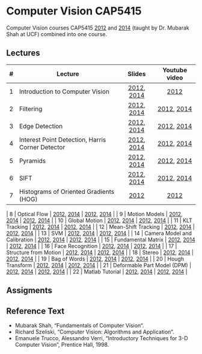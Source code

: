 # Computer Vision CAP5415

Computer Vision courses CAP5415 [2012](https://www.crcv.ucf.edu/courses/cap5415-fall-2012/) and [2014](https://www.crcv.ucf.edu/courses/cap5415-fall-2014/) (taught by Dr. Mubarak Shah at UCF) combined into one course.


## Lectures


| # | Lecture        | Slides           | Youtube video  |
|--- | ------------- |:-------------:| :-----:|
| 1 | Introduction to Computer Vision | [2012](https://www.crcv.ucf.edu/wp-content/uploads/2019/03/CAP5415_Fall2012_Lecture-1-CVIntroduction.pdf), [2014](https://www.crcv.ucf.edu/wp-content/uploads/2019/03/CVIntroductionAugust2014.pdf) | [2012](http://www.youtube.com/watch?v=715uLCHt4jE&feature=plcp) |
| 2 | Filtering      | [2012](https://www.crcv.ucf.edu/wp-content/uploads/2019/03/CAP5415_Fall2012_Lecture-2-Filtering.pdf), [2014](https://www.crcv.ucf.edu/wp-content/uploads/2019/03/Lecture-2-Filtering.pdf)      | [2012](http://www.youtube.com/watch?v=1THuCOKNn6U&feature=plcp), [2014](https://www.youtube.com/watch?v=SYVrLncRYlU&list=UUlOghZ_xkI1km31IeoY-9Bw) |
| 3 | Edge Detection | [2012](https://www.crcv.ucf.edu/wp-content/uploads/2019/03/CAP5415_Fall2012_Lecture-3-EdgeDetection.pdf), [2014](https://www.crcv.ucf.edu/wp-content/uploads/2019/03/Lecture-3-EdgeDetection.pdf)      |   [2012](http://www.youtube.com/watch?v=lC-IrZsdTrw), [2014](https://www.youtube.com/watch?v=7mEiTU-XgCo) |
| 4 | Interest Point Detection, Harris Corner Detector | [2012](https://www.crcv.ucf.edu/wp-content/uploads/2019/03/CAP5415_Fall2012_Lecture-4-Harris.pdf), [2014](https://www.crcv.ucf.edu/wp-content/uploads/2019/03/Lecture-4-Harris.pdf)      |   [2012](http://www.youtube.com/watch?v=lC-IrZsdTrw), [2014](https://www.youtube.com/watch?v=7mEiTU-XgCo) |
| 5 | Pyramids | [2012](https://www.crcv.ucf.edu/wp-content/uploads/2019/03/CAP5415_Fall2012_Lecture-7-Pyramids.pdf), [2014](https://www.crcv.ucf.edu/wp-content/uploads/2019/03/Lecture-5-Pyramids.pdf) | [2012](http://www.youtube.com/watch?v=NiGcuurpV5o), [2014](https://www.youtube.com/watch?v=KO7jJt0WHag) |
| 6 | SIFT | [2012](https://www.crcv.ucf.edu/wp-content/uploads/2019/03/CAP5415_Fall2012_Lecture-5-SIFT.pdf), [2014](https://www.crcv.ucf.edu/wp-content/uploads/2019/03/Lecture-6-SIFT.pdf) | [2012](http://www.youtube.com/watch?v=NPcMS49V5hg), [2014](https://www.youtube.com/watch?v=L77m5xuDSKw) |
| 7 | Histograms of Oriented Gradients (HOG) | [2012](https://www.crcv.ucf.edu/wp-content/uploads/2019/03/CAP5415_Fall2012_Lecture-6a-Hog.pdf) | [2012](http://www.youtube.com/watch?v=0Zib1YEE4LU)|

| 8 | Optical Flow | [2012](https://www.crcv.ucf.edu/wp-content/uploads/2019/03/CAP5415_Fall2012_Lecture-6b-OpticalFlow.pdf), [2014](https://www.crcv.ucf.edu/wp-content/uploads/2019/03/Lecture-7-OpticalFlow.pdf) | [2012](http://www.youtube.com/watch?v=5VyLAH8BhF8), [2014](https://www.youtube.com/embed/kJouUVZ0QqU) |
| 9 | Motion Models | [2012](), [2014]() | [2012](), [2014]() |
| 10 | Global Motion | [2012](), [2014]() | [2012](), [2014]() |
| 11 | KLT Tracking | [2012](), [2014]() | [2012](), [2014]() |
| 12 | Mean-Shift Tracking | [2012](), [2014]() | [2012](), [2014]() |
| 13 | SVM | [2012](), [2014]() | [2012](), [2014]() |
| 14 | Camera Model and Calibration | [2012](), [2014]() | [2012](), [2014]() |
| 15 | Fundamental Matrix | [2012](), [2014]() | [2012](), [2014]() |
| 16 | Face Recognition | [2012](), [2014]() | [2012](), [2014]() |
| 17 | Structure from Motion | [2012](), [2014]() | [2012](), [2014]() |
| 18 | Stereo | [2012](), [2014]() | [2012](), [2014]() |
| 19 | Bag of Words | [2012](), [2014]() | [2012](), [2014]() | 
| 20 | Hough Transform | [2012](), [2014]() | [2012](), [2014]() | 
| 21 | Deformable Part Model (DPM) | [2012](), [2014]() | [2012](), [2014]() | 
| 22 | Matlab Tutorial | [2012](), [2014]() | [2012](), [2014]() |

## Assigments


## Reference Text

* Mubarak Shah, “Fundamentals of Computer Vision“.
* Richard Szeliski, “Computer Vision: Algorithms and Application“.
* Emanuele Trucco, Alessandro Verri, “Introductory Techniques for 3-D Computer Vision”, Prentice Hall, 1998.
